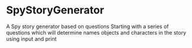 # SpyStoryGenerator
A Spy story generator based on questions
Starting with a series of questions
which will determine names objects and characters in the story 
using input and print
